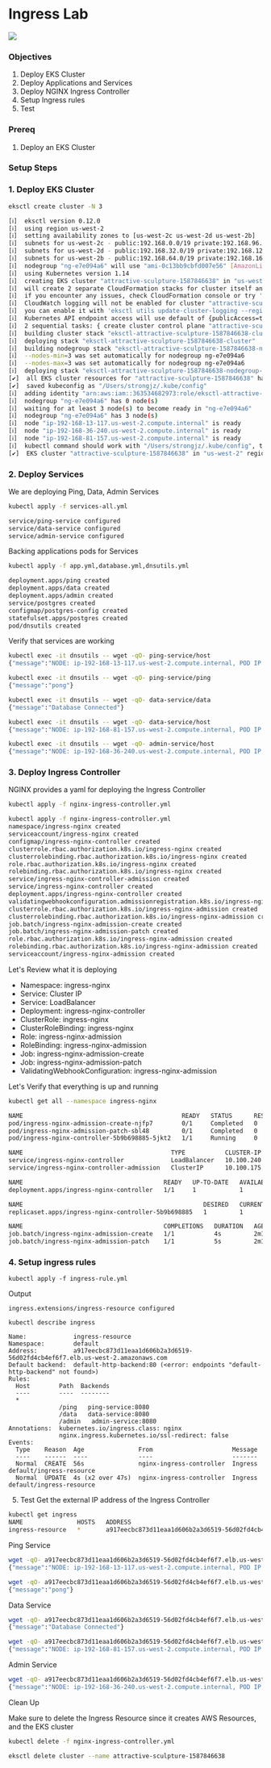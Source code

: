 # Ingress Lab

![](./ACG_AD_NET_K8_AWS_CH04_L06.jpg)

### Objectives
1. Deploy EKS Cluster
2. Deploy Applications and Services 
3. Deploy NGINX Ingress Controller
4. Setup Ingress rules 
5. Test

### Prereq
1. Deploy an EKS Cluster 

### Setup Steps

### 1. Deploy EKS Cluster 

```bash
eksctl create cluster -N 3
```
```bash
[ℹ]  eksctl version 0.12.0
[ℹ]  using region us-west-2
[ℹ]  setting availability zones to [us-west-2c us-west-2d us-west-2b]
[ℹ]  subnets for us-west-2c - public:192.168.0.0/19 private:192.168.96.0/19
[ℹ]  subnets for us-west-2d - public:192.168.32.0/19 private:192.168.128.0/19
[ℹ]  subnets for us-west-2b - public:192.168.64.0/19 private:192.168.160.0/19
[ℹ]  nodegroup "ng-e7e094a6" will use "ami-0c13bb9cbfd007e56" [AmazonLinux2/1.14]
[ℹ]  using Kubernetes version 1.14
[ℹ]  creating EKS cluster "attractive-sculpture-1587846638" in "us-west-2" region with un-managed nodes
[ℹ]  will create 2 separate CloudFormation stacks for cluster itself and the initial nodegroup
[ℹ]  if you encounter any issues, check CloudFormation console or try 'eksctl utils describe-stacks --region=us-west-2 --cluster=attractive-sculpture-1587846638'
[ℹ]  CloudWatch logging will not be enabled for cluster "attractive-sculpture-1587846638" in "us-west-2"
[ℹ]  you can enable it with 'eksctl utils update-cluster-logging --region=us-west-2 --cluster=attractive-sculpture-1587846638'
[ℹ]  Kubernetes API endpoint access will use default of {publicAccess=true, privateAccess=false} for cluster "attractive-sculpture-1587846638" in "us-west-2"
[ℹ]  2 sequential tasks: { create cluster control plane "attractive-sculpture-1587846638", create nodegroup "ng-e7e094a6" }
[ℹ]  building cluster stack "eksctl-attractive-sculpture-1587846638-cluster"
[ℹ]  deploying stack "eksctl-attractive-sculpture-1587846638-cluster"
[ℹ]  building nodegroup stack "eksctl-attractive-sculpture-1587846638-nodegroup-ng-e7e094a6"
[ℹ]  --nodes-min=3 was set automatically for nodegroup ng-e7e094a6
[ℹ]  --nodes-max=3 was set automatically for nodegroup ng-e7e094a6
[ℹ]  deploying stack "eksctl-attractive-sculpture-1587846638-nodegroup-ng-e7e094a6"
[✔]  all EKS cluster resources for "attractive-sculpture-1587846638" have been created
[✔]  saved kubeconfig as "/Users/strongjz/.kube/config"
[ℹ]  adding identity "arn:aws:iam::363534682973:role/eksctl-attractive-sculpture-15878-NodeInstanceRole-8VILH6IFQH5S" to auth ConfigMap
[ℹ]  nodegroup "ng-e7e094a6" has 0 node(s)
[ℹ]  waiting for at least 3 node(s) to become ready in "ng-e7e094a6"
[ℹ]  nodegroup "ng-e7e094a6" has 3 node(s)
[ℹ]  node "ip-192-168-13-117.us-west-2.compute.internal" is ready
[ℹ]  node "ip-192-168-36-240.us-west-2.compute.internal" is ready
[ℹ]  node "ip-192-168-81-157.us-west-2.compute.internal" is ready
[ℹ]  kubectl command should work with "/Users/strongjz/.kube/config", try 'kubectl get nodes'
[✔]  EKS cluster "attractive-sculpture-1587846638" in "us-west-2" region is ready
```

### 2. Deploy Services

We are deploying Ping, Data, Admin Services

```bash
kubectl apply -f services-all.yml
```
```bash
service/ping-service configured
service/data-service configured
service/admin-service configured
```

Backing applications pods for Services

```bash
kubectl apply -f app.yml,database.yml,dnsutils.yml
```
```bash
deployment.apps/ping created
deployment.apps/data created
deployment.apps/admin created
service/postgres created
configmap/postgres-config created
statefulset.apps/postgres created
pod/dnsutils created
```

Verify that services are working 

```bash 
kubectl exec -it dnsutils -- wget -qO- ping-service/host
{"message":"NODE: ip-192-168-13-117.us-west-2.compute.internal, POD IP:192.168.30.127"}

kubectl exec -it dnsutils -- wget -qO- ping-service/ping
{"message":"pong"}

kubectl exec -it dnsutils -- wget -qO- data-service/data
{"message":"Database Connected"}

kubectl exec -it dnsutils -- wget -qO- data-service/host
{"message":"NODE: ip-192-168-81-157.us-west-2.compute.internal, POD IP:192.168.83.48"}

kubectl exec -it dnsutils -- wget -qO- admin-service/host
{"message":"NODE: ip-192-168-36-240.us-west-2.compute.internal, POD IP:192.168.42.253"}
```


### 3. Deploy Ingress Controller

NGINX provides a yaml for deploying the Ingress Controller

```bash
kubectl apply -f nginx-ingress-controller.yml
```
```bash
kubectl apply -f nginx-ingress-controller.yml
namespace/ingress-nginx created
serviceaccount/ingress-nginx created
configmap/ingress-nginx-controller created
clusterrole.rbac.authorization.k8s.io/ingress-nginx created
clusterrolebinding.rbac.authorization.k8s.io/ingress-nginx created
role.rbac.authorization.k8s.io/ingress-nginx created
rolebinding.rbac.authorization.k8s.io/ingress-nginx created
service/ingress-nginx-controller-admission created
service/ingress-nginx-controller created
deployment.apps/ingress-nginx-controller created
validatingwebhookconfiguration.admissionregistration.k8s.io/ingress-nginx-admission created
clusterrole.rbac.authorization.k8s.io/ingress-nginx-admission created
clusterrolebinding.rbac.authorization.k8s.io/ingress-nginx-admission created
job.batch/ingress-nginx-admission-create created
job.batch/ingress-nginx-admission-patch created
role.rbac.authorization.k8s.io/ingress-nginx-admission created
rolebinding.rbac.authorization.k8s.io/ingress-nginx-admission created
serviceaccount/ingress-nginx-admission created
```

Let's Review what it is deploying 

- Namespace: ingress-nginx
- Service: Cluster IP
- Service: LoadBalancer
- Deployment: ingress-nginx-controller
- ClusterRole: ingress-nginx
- ClusterRoleBinding: ingress-nginx
- Role: ingress-nginx-admission
- RoleBinding: ingress-nginx-admission
- Job: ingress-nginx-admission-create
- Job: ingress-nginx-admission-patch
- ValidatingWebhookConfiguration: ingress-nginx-admission 

Let's Verify that everything is up and running 

```bash
kubectl get all --namespace ingress-nginx
```

```bash
NAME                                            READY   STATUS      RESTARTS   AGE
pod/ingress-nginx-admission-create-njfp7        0/1     Completed   0          110s
pod/ingress-nginx-admission-patch-sbl48         0/1     Completed   0          110s
pod/ingress-nginx-controller-5b9b698885-5jkt2   1/1     Running     0          2m1s

NAME                                         TYPE           CLUSTER-IP       EXTERNAL-IP                                                                     PORT(S)                      AGE
service/ingress-nginx-controller             LoadBalancer   10.100.240.117   a917eecbc873d11eaa1d606b2a3d6519-56d02fd4cb4ef6f7.elb.us-west-2.amazonaws.com   80:30496/TCP,443:30879/TCP   2m2s
service/ingress-nginx-controller-admission   ClusterIP      10.100.175.15    <none>                                                                          443/TCP                      2m3s

NAME                                       READY   UP-TO-DATE   AVAILABLE   AGE
deployment.apps/ingress-nginx-controller   1/1     1            1           2m2s

NAME                                                  DESIRED   CURRENT   READY   AGE
replicaset.apps/ingress-nginx-controller-5b9b698885   1         1         1       2m2s

NAME                                       COMPLETIONS   DURATION   AGE
job.batch/ingress-nginx-admission-create   1/1           4s         2m1s
job.batch/ingress-nginx-admission-patch    1/1           5s         2m1s
```

### 4. Setup ingress rules 

    kubectl apply -f ingress-rule.yml
Output

    ingress.extensions/ingress-resource configured

    kubectl describe ingress
    
    Name:             ingress-resource
    Namespace:        default
    Address:          a917eecbc873d11eaa1d606b2a3d6519-56d02fd4cb4ef6f7.elb.us-west-2.amazonaws.com
    Default backend:  default-http-backend:80 (<error: endpoints "default-http-backend" not found>)
    Rules:
      Host        Path  Backends
      ----        ----  --------
      *
                  /ping   ping-service:8080 
                  /data   data-service:8080
                  /admin   admin-service:8080
    Annotations:  kubernetes.io/ingress.class: nginx
                  nginx.ingress.kubernetes.io/ssl-redirect: false
    Events:
      Type    Reason  Age               From                      Message
      ----    ------  ----              ----                      -------
      Normal  CREATE  56s               nginx-ingress-controller  Ingress default/ingress-resource
      Normal  UPDATE  4s (x2 over 47s)  nginx-ingress-controller  Ingress default/ingress-resource
   
5. Test 
Get the external IP address of the Ingress Controller 

```bash
kubectl get ingress
NAME               HOSTS   ADDRESS                                                                         PORTS   AGE
ingress-resource   *       a917eecbc873d11eaa1d606b2a3d6519-56d02fd4cb4ef6f7.elb.us-west-2.amazonaws.com   80      33m
```

Ping Service

```bash
wget -qO- a917eecbc873d11eaa1d606b2a3d6519-56d02fd4cb4ef6f7.elb.us-west-2.amazonaws.com/ping/host
{"message":"NODE: ip-192-168-13-117.us-west-2.compute.internal, POD IP:192.168.30.127"}
```
```bash
wget -qO- a917eecbc873d11eaa1d606b2a3d6519-56d02fd4cb4ef6f7.elb.us-west-2.amazonaws.com/ping/ping
{"message":"pong"}
```

Data Service

```bash
wget -qO- a917eecbc873d11eaa1d606b2a3d6519-56d02fd4cb4ef6f7.elb.us-west-2.amazonaws.com/data/data
{"message":"Database Connected"}
```

```bash
wget -qO- a917eecbc873d11eaa1d606b2a3d6519-56d02fd4cb4ef6f7.elb.us-west-2.amazonaws.com/data/host
{"message":"NODE: ip-192-168-81-157.us-west-2.compute.internal, POD IP:192.168.83.48"}
```
Admin Service
```bash
wget -qO- a917eecbc873d11eaa1d606b2a3d6519-56d02fd4cb4ef6f7.elb.us-west-2.amazonaws.com/admin/host
{"message":"NODE: ip-192-168-36-240.us-west-2.compute.internal, POD IP:192.168.42.253"} 
```

Clean Up

Make sure to delete the Ingress Resource since it creates AWS Resources, and the EKS cluster

```bash
kubectl delete -f nginx-ingress-controller.yml
```
```bash
eksctl delete cluster --name attractive-sculpture-1587846638
```

